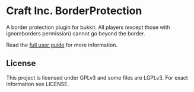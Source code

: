 # Craft Inc. BorderProtection

A border protection plugin for bukkit. All players (except those with ignoreborders permission) cannot go beyond the border.

Read the [full user guide](https://craftinc.comff.net/border-protection/) for more information.

## License

This project is licensed under GPLv3 and some files are LGPLv3. For exact information see LICENSE.
